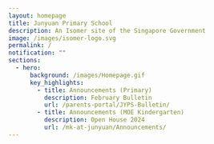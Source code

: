 ```yaml
---
layout: homepage
title: Junyuan Primary School
description: An Isomer site of the Singapore Government
image: /images/isomer-logo.svg
permalink: /
notification: ""
sections:
  - hero:
      background: /images/Homepage.gif
      key_highlights:
        - title: Announcements (Primary)
          description: February Bulletin
          url: /parents-portal/JYPS-Bulletin/
        - title: Announcements (MOE Kindergarten)
          description: Open House 2024
          url: /mk-at-junyuan/Announcements/
---
```

